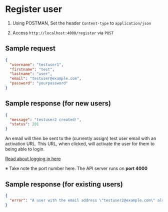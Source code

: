 # Register user

1. Using POSTMAN, Set the header `Content-type` to `application/json`

2. Access `http://localhost:4000/register` via `POST`

## Sample request

```json
{
  "username": "testuser1",
  "firstname": "test",
  "lastname": "user",
  "email": "testuser@example.com",
  "password": "yourpassword"
}
```

## Sample response (for new users)

```json
{
  "message": "testuser2 created!",
  "status": 201
}
```

An email will then be sent to the (currently assign) test user email with an activation URL. This URL, when clicked, will activate the user for them to being able to login.

[Read about logging in here](../docs/LOGIN.md)

※ Take note the port number here. The API server runs on **port 4000**

## Sample response (for existing users)

```json
{
  "error": "A user with the email address \"testuser2@example.com\" already exists."
}
```
